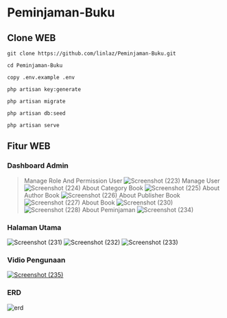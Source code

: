# Peminjaman-Buku
## Clone WEB
```
git clone https://github.com/linlaz/Peminjaman-Buku.git
```
```
cd Peminjaman-Buku
```
```
copy .env.example .env
```
```
php artisan key:generate
```
```
php artisan migrate
```
```
php artisan db:seed
```
```
php artisan serve
```
## Fitur WEB
### Dashboard Admin
> Manage Role And Permission User
![Screenshot (223)](https://user-images.githubusercontent.com/89636741/154039077-7856e91a-ebad-4972-b154-fd30c8be1ddb.png)
> Manage User
![Screenshot (224)](https://user-images.githubusercontent.com/89636741/154039436-c8bd47e7-d374-4828-b1a3-0c7295c234dd.png)
> About Category Book
![Screenshot (225)](https://user-images.githubusercontent.com/89636741/154039575-00a6c061-5e63-4cad-9887-f47b17aef126.png)
> About Author Book
![Screenshot (226)](https://user-images.githubusercontent.com/89636741/154040058-a049beec-2955-4e61-b004-bee655b294c6.png)
> About Publisher Book
![Screenshot (227)](https://user-images.githubusercontent.com/89636741/154040229-759bbc55-0757-4800-bd79-0e7da840d12e.png)
> About Book
![Screenshot (230)](https://user-images.githubusercontent.com/89636741/154041031-a65daff4-8d2f-4bcc-b209-aebc01f6212f.png)
![Screenshot (228)](https://user-images.githubusercontent.com/89636741/154041045-b1f01d9b-6ed7-4012-ba69-d8aa59317d11.png)
> About Peminjaman
![Screenshot (234)](https://user-images.githubusercontent.com/89636741/154041335-bd9313ce-e912-45b8-90d8-a157ba3586a7.png)
### Halaman Utama
![Screenshot (231)](https://user-images.githubusercontent.com/89636741/154041135-77b624e1-a679-4b83-8acc-c7f2b31e2b0d.png)
![Screenshot (232)](https://user-images.githubusercontent.com/89636741/154041174-bda2760a-cf06-451f-ad90-d539cce10675.png)
![Screenshot (233)](https://user-images.githubusercontent.com/89636741/154041244-4be611bb-0293-4fb3-a651-6712ad72aa7b.png)
### Vidio Pengunaan
[![Screenshot (235)](https://user-images.githubusercontent.com/89636741/154049943-6ce6a3e0-9a8a-49a8-acf2-324e0754032d.png)](https://youtu.be/GxTC_uebBuo "Everything Is AWESOME")
### ERD
![erd](https://user-images.githubusercontent.com/89636741/154051840-6b649819-39c7-4d9e-9202-22a4f5c81307.png)

